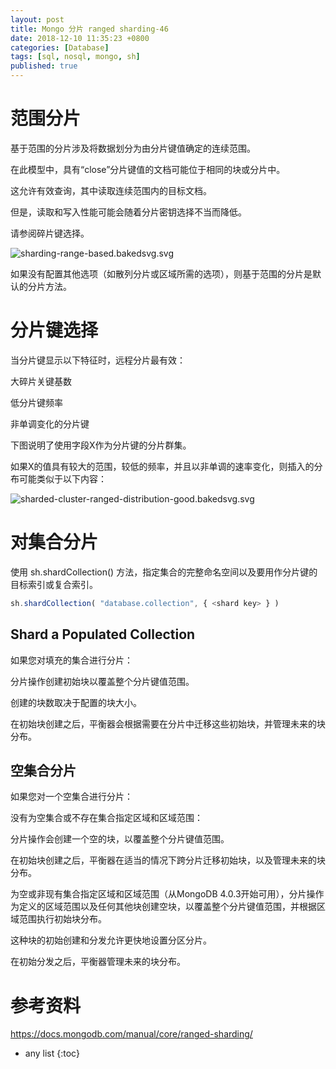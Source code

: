 ```yaml
---
layout: post
title: Mongo 分片 ranged sharding-46
date: 2018-12-10 11:35:23 +0800
categories: [Database]
tags: [sql, nosql, mongo, sh]
published: true
---
```


# 范围分片

基于范围的分片涉及将数据划分为由分片键值确定的连续范围。 

在此模型中，具有“close”分片键值的文档可能位于相同的块或分片中。 

这允许有效查询，其中读取连续范围内的目标文档。 

但是，读取和写入性能可能会随着分片密钥选择不当而降低。 

请参阅碎片键选择。

![sharding-range-based.bakedsvg.svg](https://docs.mongodb.com/manual/_images/sharding-range-based.bakedsvg.svg)

如果没有配置其他选项（如散列分片或区域所需的选项），则基于范围的分片是默认的分片方法。

# 分片键选择

当分片键显示以下特征时，远程分片最有效：

大碎片关键基数

低分片键频率

非单调变化的分片键

下图说明了使用字段X作为分片键的分片群集。 

如果X的值具有较大的范围，较低的频率，并且以非单调的速率变化，则插入的分布可能类似于以下内容：

![sharded-cluster-ranged-distribution-good.bakedsvg.svg](https://docs.mongodb.com/manual/_images/sharded-cluster-ranged-distribution-good.bakedsvg.svg)

# 对集合分片

使用 sh.shardCollection() 方法，指定集合的完整命名空间以及要用作分片键的目标索引或复合索引。

```js
sh.shardCollection( "database.collection", { <shard key> } )
```

## Shard a Populated Collection

如果您对填充的集合进行分片：

分片操作创建初始块以覆盖整个分片键值范围。 

创建的块数取决于配置的块大小。

在初始块创建之后，平衡器会根据需要在分片中迁移这些初始块，并管理未来的块分布。

## 空集合分片

如果您对一个空集合进行分片：

没有为空集合或不存在集合指定区域和区域范围：

分片操作会创建一个空的块，以覆盖整个分片键值范围。

在初始块创建之后，平衡器在适当的情况下跨分片迁移初始块，以及管理未来的块分布。

为空或非现有集合指定区域和区域范围（从MongoDB 4.0.3开始可用），分片操作为定义的区域范围以及任何其他块创建空块，以覆盖整个分片键值范围，并根据区域范围执行初始块分布。 

这种块的初始创建和分发允许更快地设置分区分片。

在初始分发之后，平衡器管理未来的块分布。

# 参考资料

https://docs.mongodb.com/manual/core/ranged-sharding/

* any list
{:toc}